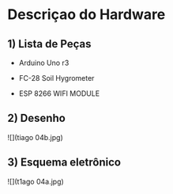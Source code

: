 # Descriçao do Hardware

## 1) Lista de Peças

* Arduino Uno r3

* FC-28 Soil Hygrometer

* ESP 8266 WIFI MODULE

## 2) Desenho

![](tiago 04b.jpg)

## 3) Esquema eletrônico

![](t1ago 04a.jpg)
